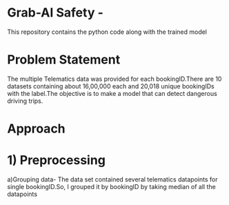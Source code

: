 # Grab-AI Safety -
This repository contains the python code along with the trained model 

# Problem Statement
The multiple Telematics data was provided for each bookingID.There are 10 datasets containing about 16,00,000 each and 20,018 unique bookingIDs with the label.The objective is to make a model that can detect dangerous driving trips.

# Approach
# 1) Preprocessing
  a)Grouping data- The data set contained several telematics datapoints for single bookingID.So, I grouped it by bookingID by taking median of all the datapoints  
